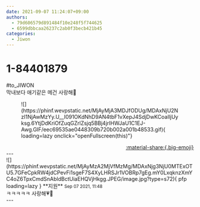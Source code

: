 ```yaml
---
date: 2021-09-07 11:24:07+09:00
authors:
  - 79d606579d891484f10e248f5f744625
  - 6599dbbcaa26237c2ab0f3becb421b45
categories:
  - Jiwon
---
```


# 1-84401879

<div class="post-container" markdown="1">
<div class="content-container md-sidebar__scrollwrap" markdown="1">

\#to_JIWON<br>막내보다 애기같은 메건 사랑해💜
<figure markdown="1">
![](https://phinf.wevpstatic.net/MjAyMjA3MDJfODUg/MDAxNjU2NzI1NjAwMzYy.U__I091OKdNhD9AN4tbF1vXepJ4SdjDwKCoaIljUyksg.6YtjDdKriOfZuqGZrlZsjq5BBj4jrIHWJaU1C1EJ-Awg.GIF/eec69535ae0448309b720b002a001b48533.gif){ loading=lazy onclick="openFullscreen(this)"}
</figure>


</div>
</div>

<div style="text-align: right;" markdown="1">
<a href="https://weverse.io/fromis9/fanpost/1-84401879" style="text-align: right;">:material-share:{.big-emoji}</a>
</div>
---

<div class="comments-container md-sidebar__scrollwrap" markdown="1">
<div class="comment" markdown="1">
<div class='id-container' markdown="1">
![](https://phinf.wevpstatic.net/MjAyMzA2MjVfMzMg/MDAxNjg3NjU0MTExOTU5.7GFeCpkRW4jdCPevFi1sgeF7S4XyLHRSJr1VOBRp7gEg.mY0LxqknzXmYC4oZ6TpxCmdSnAbldBctUiaEHQVjHkgg.JPEG/image.jpg?type=s72){ pfp loading=lazy }
**<span class="artist">지원</span>** <small>Sep 07 2021, 11:48</small><br>
</div>
<div class='comment-body' markdown="1">
ㅋㅋㅋㅋㅋ 사랑해💗🧸
</div>
</div>
</div>
---
